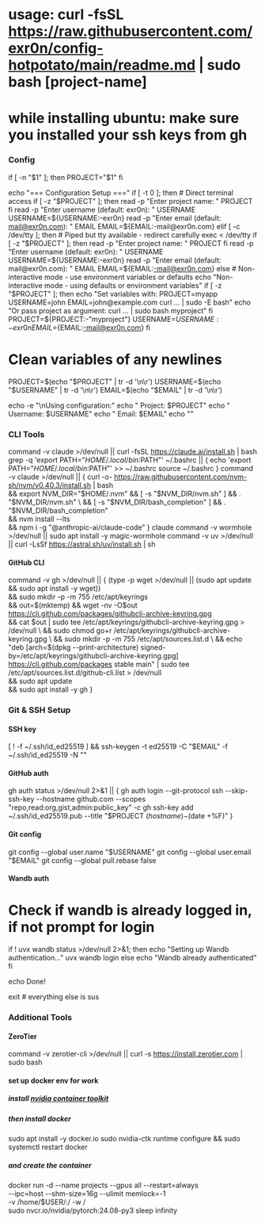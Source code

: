 # usage: curl -fsSL https://raw.githubusercontent.com/exr0n/config-hotpotato/main/readme.md | sudo bash [project-name]

# while installing ubuntu: make sure you installed your ssh keys from gh

### Config
if [ -n "$1" ]; then
    PROJECT="$1"
fi

echo "=== Configuration Setup ==="
if [ -t 0 ]; then
    # Direct terminal access
    if [ -z "$PROJECT" ]; then
        read -p "Enter project name: " PROJECT
    fi
    read -p "Enter username (default: exr0n): " USERNAME
    USERNAME=${USERNAME:-exr0n}
    read -p "Enter email (default: mail@exr0n.com): " EMAIL
    EMAIL=${EMAIL:-mail@exr0n.com}
elif [ -c /dev/tty ]; then
    # Piped but tty available - redirect carefully
    exec < /dev/tty
    if [ -z "$PROJECT" ]; then
        read -p "Enter project name: " PROJECT
    fi
    read -p "Enter username (default: exr0n): " USERNAME
    USERNAME=${USERNAME:-exr0n}
    read -p "Enter email (default: mail@exr0n.com): " EMAIL
    EMAIL=${EMAIL:-mail@exr0n.com}
else
    # Non-interactive mode - use environment variables or defaults
    echo "Non-interactive mode - using defaults or environment variables"
    if [ -z "$PROJECT" ]; then
        echo "Set variables with: PROJECT=myapp USERNAME=john EMAIL=john@example.com curl ... | sudo -E bash"
        echo "Or pass project as argument: curl ... | sudo bash myproject"
    fi
    PROJECT=${PROJECT:-"myproject"}
    USERNAME=${USERNAME:-exr0n}
    EMAIL=${EMAIL:-mail@exr0n.com}
fi

# Clean variables of any newlines
PROJECT=$(echo "$PROJECT" | tr -d '\n\r')
USERNAME=$(echo "$USERNAME" | tr -d '\n\r')
EMAIL=$(echo "$EMAIL" | tr -d '\n\r')

echo -e "\nUsing configuration:"
echo "  Project: $PROJECT"
echo "  Username: $USERNAME"
echo "  Email: $EMAIL"
echo ""

### CLI Tools
command -v claude >/dev/null || curl -fsSL https://claude.ai/install.sh | bash
grep -q 'export PATH="$HOME/.local/bin:$PATH"' ~/.bashrc || { 
    echo 'export PATH="$HOME/.local/bin:$PATH"' >> ~/.bashrc
    source ~/.bashrc
}
command -v claude >/dev/null || {
  curl -o- https://raw.githubusercontent.com/nvm-sh/nvm/v0.40.3/install.sh | bash \
  && export NVM_DIR="$HOME/.nvm" && [ -s "$NVM_DIR/nvm.sh" ] && . "$NVM_DIR/nvm.sh"  \
  && [ -s "$NVM_DIR/bash_completion" ] && \. "$NVM_DIR/bash_completion" \
  && nvm install --lts \
  && npm i -g "@anthropic-ai/claude-code"
}
claude
command -v wormhole >/dev/null || sudo apt install -y magic-wormhole
command -v uv >/dev/null || curl -LsSf https://astral.sh/uv/install.sh | sh

#### GitHub CLI
command -v gh >/dev/null || {
    (type -p wget >/dev/null || (sudo apt update && sudo apt install -y wget)) \
    && sudo mkdir -p -m 755 /etc/apt/keyrings \
    && out=$(mktemp) && wget -nv -O$out https://cli.github.com/packages/githubcli-archive-keyring.gpg \
    && cat $out | sudo tee /etc/apt/keyrings/githubcli-archive-keyring.gpg > /dev/null \
    && sudo chmod go+r /etc/apt/keyrings/githubcli-archive-keyring.gpg \
    && sudo mkdir -p -m 755 /etc/apt/sources.list.d \
    && echo "deb [arch=$(dpkg --print-architecture) signed-by=/etc/apt/keyrings/githubcli-archive-keyring.gpg] https://cli.github.com/packages stable main" | sudo tee /etc/apt/sources.list.d/github-cli.list > /dev/null \
    && sudo apt update \
    && sudo apt install -y gh
}


### Git & SSH Setup
#### SSH key
[ ! -f ~/.ssh/id_ed25519 ] && ssh-keygen -t ed25519 -C "$EMAIL" -f ~/.ssh/id_ed25519 -N ""

#### GitHub auth
gh auth status >/dev/null 2>&1 || {
    gh auth login --git-protocol ssh --skip-ssh-key --hostname github.com --scopes "repo,read:org,gist,admin:public_key" -c
    gh ssh-key add ~/.ssh/id_ed25519.pub --title "$PROJECT $(hostname)-$(date +%F)"
}

#### Git config
git config --global user.name "$USERNAME"
git config --global user.email "$EMAIL"
git config --global pull.rebase false

#### Wandb auth
# Check if wandb is already logged in, if not prompt for login
if ! uvx wandb status >/dev/null 2>&1; then
    echo "Setting up Wandb authentication..."
    uvx wandb login
else
    echo "Wandb already authenticated"
fi

echo Done!

exit # everything else is sus 

### Additional Tools
#### ZeroTier
command -v zerotier-cli >/dev/null || curl -s https://install.zerotier.com | sudo bash

#### set up docker env for work
##### install [nvidia container toolkit](https://docs.nvidia.com/datacenter/cloud-native/container-toolkit/latest/install-guide.html#linux-distributions)

##### then install docker 
sudo apt install -y docker.io
sudo nvidia-ctk runtime configure && sudo systemctl restart docker

##### and create the container
docker run -d --name projects --gpus all --restart=always \
  --ipc=host --shm-size=16g --ulimit memlock=-1 \
  -v /home/$USER/:/ -w / \
  sudo nvcr.io/nvidia/pytorch:24.08-py3 sleep infinity